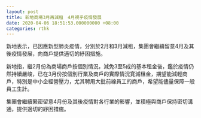 ```yaml
---
layout: post
title: 新地商場3月再減租　4月視乎疫情發展
date: 2020-04-06 18:51:53.000000000 +08:00
categories: rthk
---
```


新地表示，已因應新型肺炎疫情，分別於2月和3月減租，集團會繼續留意4月及其後疫情發展，向商戶提供適切的紓困措施。

新地指，繼2月份為商場商戶按個別情況，減免3至5成的基本租金後，鑑於疫情仍然持續嚴峻，已在3月份按個別行業及商戶的實際情況寛減租金，期望能減輕商戶，特別是中小企經營壓力，尤其聘用大批前線員工的商戶，希望能儘量保障一般員工生計。

集團會繼續緊密留意4月份及其後疫情對各行業的影響，並積極與商戶保持密切溝通，提供適切的紓困措施。
